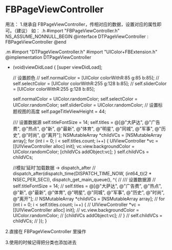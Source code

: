 # FBPageViewController
用法：
1.继承自 FBPageViewController，传相对应的数据，设置对应的属性即可。（建议）
  如：
  .h
  #import "FBPageViewController.h"
  NS_ASSUME_NONNULL_BEGIN
  @interface DTPageViewController : FBPageViewController
  @end
  
  .m
  #import "DTPageViewController.h"
  #import "UIColor+FBExtension.h"
  @implementation DTPageViewController
  - (void)viewDidLoad {
      [super viewDidLoad];

      // 设置颜色
  //    self.normalColor = [UIColor colorWithR:85 g:85 b:85];
  //    self.selectColor = [UIColor colorWithR:255 g:128 b:85];
  //    self.sliderColor = [UIColor colorWithR:255 g:128 b:85];

      self.normalColor = UIColor.randomColor;
      self.selectColor = UIColor.randomColor;
      self.sliderColor = UIColor.randomColor;
      // 设置标题视图的高度
      self.pageTitleViewHeight = 44;

      /// 设置数据源
      self.titleFontSize = 14;
      self.titles = @[@"大萨达", @"广告费", @"热点", @"新", @"最新", @"体育", @"明星", @"同城", @"军事", @"历史", @"时尚", @"离开"];
      NSMutableArray *childVCs = [NSMutableArray array];
      for (int i = 0; i < self.titles.count; i++) {
          UIViewController *vc = [[UIViewController alloc] init];
          vc.view.backgroundColor = UIColor.randomColor;
          [childVCs addObject:vc];
      }
      self.childVCs = childVCs;

      //模拟‘延时’加载数据 -> dispatch_after
  //    dispatch_after(dispatch_time(DISPATCH_TIME_NOW, (int64_t)(2 * NSEC_PER_SEC)), dispatch_get_main_queue(), ^{
  //        /// 设置数据源
  //        self.titleFontSize = 14;
  //        self.titles = @[@"大萨达", @"广告费", @"热点", @"新", @"最新", @"体育", @"明星", @"同城", @"军事", @"历史", @"时尚", @"离开"];
  //        NSMutableArray *childVCs = [NSMutableArray array];
  //        for (int i = 0; i < self.titles.count; i++) {
  //            UIViewController *vc = [[UIViewController alloc] init];
  //            vc.view.backgroundColor = UIColor.randomColor;
  //            [childVCs addObject:vc];
  //        }
  //        self.childVCs = childVCs;
  //    });
  }
  
2.直接在 FBPageViewController 里操作

3.使用的时候记得把分类也添加进去
